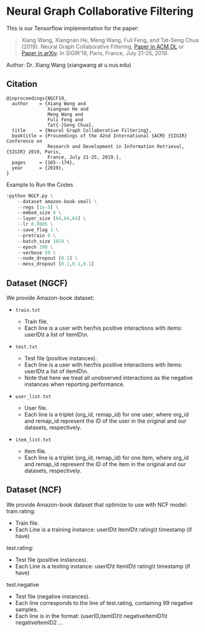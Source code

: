 # Neural Graph Collaborative Filtering
This is our Tensorflow implementation for the paper:

>Xiang Wang, Xiangnan He, Meng Wang, Fuli Feng, and Tat-Seng Chua (2019). Neural Graph Collaborative Filtering, [Paper in ACM DL](https://dl.acm.org/citation.cfm?doid=3331184.3331267) or [Paper in arXiv](https://arxiv.org/abs/1905.08108). In SIGIR'19, Paris, France, July 21-25, 2019.

Author: Dr. Xiang Wang (xiangwang at u.nus.edu)

## Citation 
```
@inproceedings{NGCF19,
  author    = {Xiang Wang and
               Xiangnan He and
               Meng Wang and
               Fuli Feng and
               Tat{-}Seng Chua},
  title     = {Neural Graph Collaborative Filtering},
  booktitle = {Proceedings of the 42nd International {ACM} {SIGIR} Conference on
               Research and Development in Information Retrieval, {SIGIR} 2019, Paris,
               France, July 21-25, 2019.},
  pages     = {165--174},
  year      = {2019},
}
```
Example to Run the Codes
``` py
!python NGCF.py \
    --dataset amazon-book-small \
    --regs [1e-5] \
    --embed_size 8 \
    --layer_size [64,64,64] \
    --lr 0.0005 \
    --save_flag 1 \
    --pretrain 0 \
    --batch_size 1024 \
    --epoch 200 \
    --verbose 50 \
    --node_dropout [0.1] \
    --mess_dropout [0.1,0.1,0.1]
```

## Dataset (NGCF)
We provide Amazon-book dataset:
* `train.txt`
  * Train file.
  * Each line is a user with her/his positive interactions with items: userID\t a list of itemID\n.

* `test.txt`
  * Test file (positive instances).
  * Each line is a user with her/his positive interactions with items: userID\t a list of itemID\n.
  * Note that here we treat all unobserved interactions as the negative instances when reporting performance.
  
* `user_list.txt`
  * User file.
  * Each line is a triplet (org_id, remap_id) for one user, where org_id and remap_id represent the ID of the user in the original and our datasets, respectively.
  
* `item_list.txt`
  * Item file.
  * Each line is a triplet (org_id, remap_id) for one item, where org_id and remap_id represent the ID of the item in the original and our datasets, respectively.

## Dataset (NCF)
We provide Amazon-book dataset that optimize to use with NCF model:
train.rating:
* Train file.
* Each Line is a training instance: userID\t itemID\t rating\t timestamp (if have)

test.rating:
* Test file (positive instances).
* Each Line is a testing instance: userID\t itemID\t rating\t timestamp (if have)

test.negative
* Test file (negative instances).
* Each line corresponds to the line of test.rating, containing 99 negative samples.
* Each line is in the format: (userID,itemID)\t negativeItemID1\t negativeItemID2 ...

